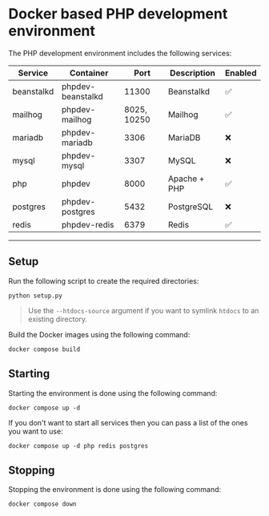 # Docker based PHP development environment

The PHP development environment includes the following services:

| Service    | Container         | Port        | Description  | Enabled |
|------------|-------------------|-------------|--------------|---------|
| beanstalkd | phpdev-beanstalkd | 11300       | Beanstalkd   | ✅      |
| mailhog    | phpdev-mailhog    | 8025, 10250 | Mailhog      | ✅      |
| mariadb    | phpdev-mariadb    | 3306        | MariaDB      | ❌      |
| mysql      | phpdev-mysql      | 3307        | MySQL        | ❌      |
| php        | phpdev            | 8000        | Apache + PHP | ✅      |
| postgres   | phpdev-postgres   | 5432        | PostgreSQL   | ❌      |
| redis      | phpdev-redis      | 6379        | Redis        | ✅      |

-----------

## Setup

Run the following script to create the required directories:

```
python setup.py
```

> Use the `--htdocs-source` argument if you want to symlink `htdocs` to an existing directory.

Build the Docker images using the following command:

```
docker compose build
```

## Starting

Starting the environment is done using the following command:

```
docker compose up -d
```

If you don't want to start all services then you can pass a list of the ones you want to use:

```
docker compose up -d php redis postgres
```

## Stopping

Stopping the environment is done using the following command:

```
docker compose down
```
